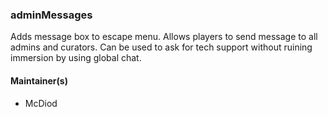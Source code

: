 ### adminMessages
Adds message box to escape menu. Allows players to send message to all admins and curators. Can be used to ask for tech support without ruining immersion by using global chat.

#### Maintainer(s)
* McDiod
